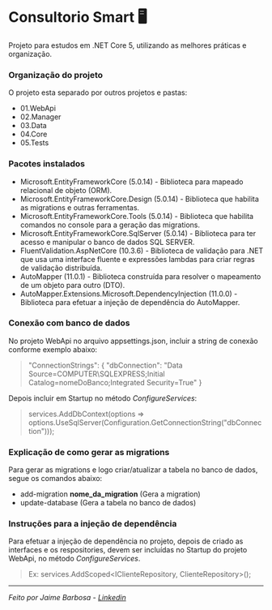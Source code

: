 # Consultorio Smart 🖥️
Projeto para estudos em .NET Core 5, utilizando as melhores práticas e organização.

### Organização do projeto
O projeto esta separado por outros projetos e pastas:
- 01.WebApi
- 02.Manager
- 03.Data
- 04.Core
- 05.Tests

### Pacotes instalados
- Microsoft.EntityFrameworkCore (5.0.14) - Biblioteca para mapeado relacional de objeto (ORM).
- Microsoft.EntityFrameworkCore.Design (5.0.14) - Biblioteca que habilita as migrations e outras ferramentas.
- Microsoft.EntityFrameworkCore.Tools (5.0.14) - Biblioteca que habilita comandos no console para a geração das migrations.
- Microsoft.EntityFrameworkCore.SqlServer (5.0.14) - Biblioteca para ter acesso e manipular o banco de dados SQL SERVER.
- FluentValidation.AspNetCore (10.3.6) - Biblioteca de validação para .NET que usa uma interface fluente e expressões lambdas para criar regras de validação distribuída.
- AutoMapper (11.0.1) - Biblioteca construída para resolver o mapeamento de um objeto para outro (DTO).
- AutoMapper.Extensions.Microsoft.DependencyInjection (11.0.0) - Biblioteca para efetuar a injeção de dependência do AutoMapper.

### Conexão com banco de dados
No projeto WebApi no arquivo appsettings.json, incluir a string de conexão conforme exemplo abaixo:
> "ConnectionStrings": {
    "dbConnection": "Data Source=COMPUTER\\SQLEXPRESS;Initial Catalog=nomeDoBanco;Integrated Security=True"
  }

 Depois incluir em Startup no método *ConfigureServices*:
> services.AddDbContext<CsContext>(options => options.UseSqlServer(Configuration.GetConnectionString("dbConnection")));

### Explicação de como gerar as migrations
Para gerar as migrations e logo criar/atualizar a tabela no banco de dados, segue os comandos abaixo:
- add-migration **nome_da_migration** (Gera a migration)
- update-database (Gera a tabela no banco de dados)

### Instruções para a injeção de dependência
Para efetuar a injeção de dependência no projeto, depois de criado as interfaces e os respositories, devem ser incluídas no Startup do projeto WebApi, no método *ConfigureServices*.
> Ex: services.AddScoped<IClienteRepository, ClienteRepository>();

------------

*Feito por Jaime Barbosa - [Linkedin](https://www.linkedin.com/in/jaimebs/ "Linkedin")*
